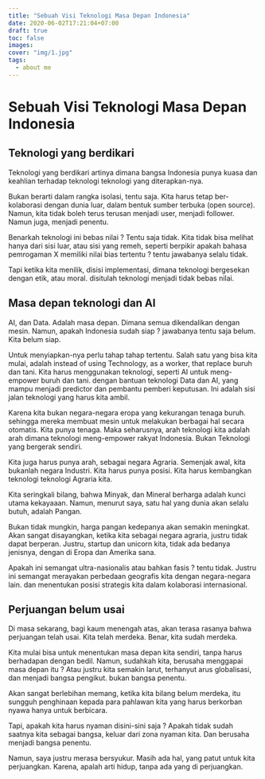 ```yaml
---
title: "Sebuah Visi Teknologi Masa Depan Indonesia"
date: 2020-06-02T17:21:04+07:00
draft: true
toc: false
images:
cover: "img/1.jpg"
tags:
  - about me
---
```


# Sebuah Visi Teknologi Masa Depan Indonesia

## Teknologi yang berdikari

Teknologi yang berdikari artinya dimana bangsa Indonesia punya kuasa dan keahlian terhadap teknologi teknologi yang diterapkan-nya.

Bukan berarti dalam rangka isolasi, tentu saja. Kita harus tetap ber-kolaborasi dengan dunia luar, dalam bentuk sumber terbuka (open source). Namun, kita tidak boleh terus terusan menjadi user, menjadi follower. Namun juga, menjadi penentu.

Benarkah teknologi ini bebas nilai ? Tentu saja tidak. Kita tidak bisa melihat hanya dari sisi luar, atau sisi yang remeh, seperti berpikir apakah bahasa pemrogaman X memiliki nilai bias tertentu ? tentu jawabanya selalu tidak.

Tapi ketika kita menilik, disisi implementasi, dimana teknologi bergesekan dengan etik, atau moral. disitulah teknologi menjadi tidak bebas nilai.

## Masa depan teknologi dan AI

AI, dan Data. Adalah masa depan. Dimana semua dikendalikan dengan mesin. Namun, apakah Indonesia sudah siap ? jawabanya tentu saja belum. Kita belum siap.

Untuk menyiapkan-nya perlu tahap tahap tertentu. Salah satu yang bisa kita mulai, adalah instead of using Technology, as a worker, that replace buruh dan tani. Kita harus menggunakan teknologi, seperti AI untuk meng-empower buruh dan tani. dengan bantuan teknologi Data dan AI, yang mampu menjadi predictor dan pembantu pemberi keputusan.
Ini adalah sisi jalan teknologi yang harus kita ambil.

Karena kita bukan negara-negara eropa yang kekurangan tenaga buruh. sehingga mereka membuat mesin untuk melakukan berbagai hal secara otomatis. Kita punya tenaga. Maka seharusnya, arah teknologi kita adalah arah dimana teknologi meng-empower rakyat Indonesia. Bukan Teknologi yang bergerak sendiri.

Kita juga harus punya arah, sebagai negara Agraria. Semenjak awal, kita bukanlah negara Industri. Kita harus punya posisi. Kita harus kembangkan teknologi teknologi Agraria kita.

Kita seringkali bilang, bahwa Minyak, dan Mineral berharga adalah kunci utama kekayaaan. Namun, menurut saya, satu hal yang dunia akan selalu butuh, adalah Pangan.

Bukan tidak mungkin, harga pangan kedepanya akan semakin meningkat. Akan sangat disayangkan, ketika kita sebagai negara agraria, justru tidak dapat berperan. Justru, startup dan unicorn kita, tidak ada bedanya jenisnya, dengan di Eropa dan Amerika sana.

Apakah ini semangat ultra-nasionalis atau bahkan fasis ? tentu tidak. Justru ini semangat merayakan perbedaan geografis kita dengan negara-negara lain. dan menentukan posisi strategis kita dalam kolaborasi internasional.

## Perjuangan belum usai

Di masa sekarang, bagi kaum menengah atas, akan terasa rasanya bahwa perjuangan telah usai. Kita telah merdeka. Benar, kita sudah merdeka.

Kita mulai bisa untuk menentukan masa depan kita sendiri, tanpa harus berhadapan dengan bedil. Namun, sudahkah kita, berusaha menggapai masa depan itu ? Atau justru kita semakin larut, terhanyut arus globalisasi, dan menjadi bangsa pengikut. bukan bangsa penentu.

Akan sangat berlebihan memang, ketika kita bilang belum merdeka, itu sungguh penghinaan kepada para pahlawan kita yang harus berkorban nyawa hanya untuk berbicara.

Tapi, apakah kita harus nyaman disini-sini saja ? Apakah tidak sudah saatnya kita sebagai bangsa, keluar dari zona nyaman kita. Dan berusaha menjadi bangsa penentu.

Namun, saya justru merasa bersyukur. Masih ada hal, yang patut untuk kita perjuangkan. Karena, apalah arti hidup, tanpa ada yang di perjuangkan.

